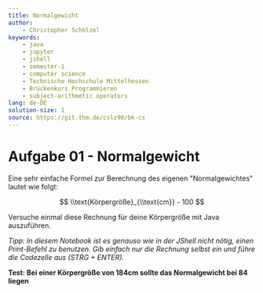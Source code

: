 ```yaml
---
title: Normalgewicht
author:
    - Christopher Schölzel
keywords:
    - java
    - jupyter
    - jshell
    - semester-1
    - computer science
    - Technische Hochschule Mittelhessen
    - Brückenkurs Programmieren
    - subject-arithmetic operators
lang: de-DE
solution-size: 1
source: https://git.thm.de/cslz90/bk-cs
---
```


# Aufgabe 01 - Normalgewicht

Eine sehr einfache Formel zur Berechnung des eigenen "Normalgewichtes" lautet wie folgt:

$$
\\text{Körpergröße}_{\\text{cm}} - 100
$$

Versuche einmal diese Rechnung für deine Körpergröße mit Java auszuführen.

*Tipp: In diesem Notebook ist es genauso wie in der JShell nicht nötig, einen Print-Befehl zu benutzen. Gib einfach nur die Rechnung selbst ein und führe die Codezelle aus (STRG + ENTER).*

**Test: Bei einer Körpergröße von 184cm sollte das Normalgewicht bei 84 liegen**
